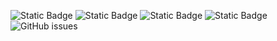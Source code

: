 ![Static Badge](https://img.shields.io/badge/blacklists-61-000000) ![Static Badge](https://img.shields.io/badge/blacklisted-2986068-cc0000) ![Static Badge](https://img.shields.io/badge/whitelisted-2254-00CC00) ![Static Badge](https://img.shields.io/badge/streaming_blacklist-28107-000000) ![GitHub issues](https://img.shields.io/github/issues/fabriziosalmi/blacklists)
